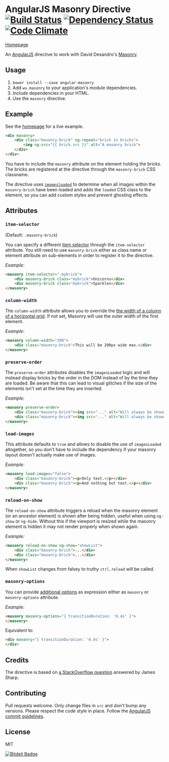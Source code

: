 # AngularJS Masonry Directive [![Build Status](https://travis-ci.org/passy/angular-masonry.png)](https://travis-ci.org/passy/angular-masonry) [![Dependency Status](https://gemnasium.com/passy/angular-masonry.png)](https://gemnasium.com/passy/angular-masonry) [![Code Climate](https://codeclimate.com/github/passy/angular-masonry.png)](https://codeclimate.com/github/passy/angular-masonry)

[Homepage](http://passy.github.io/angular-masonry)

An [AngularJS](http://angularjs.org/) directive to work with David Desandro's [Masonry](http://masonry.desandro.com/).

## Usage

1. `bower install --save angular-masonry`
2. Add `wu.masonry` to your application's module dependencies.
2. Include dependencies in your HTML.
3. Use the `masonry` directive.

## Example

See the [homepage](http://passy.github.io/angular-masonry) for a live example.

```html
<div masonry>
    <div class="masonry-brick" ng-repeat="brick in bricks">
        <img ng-src="{{ brick.src }}" alt="A masonry brick">
    </div>
</div>
```

You have to include the `masonry` attribute on the element holding the bricks.
The bricks are registered at the directive through the `masonry-brick` CSS
classname.

The directive uses [`imagesloaded`](https://github.com/desandro/imagesloaded) to
determine when all images within the `masonry-brick` have been loaded and adds
the `loaded` CSS class to the element, so you can add custom styles and
prevent ghosting effects.

## Attributes

### `item-selector`

(Default: `.masonry-brick`)

You can specify a different [item
selector](http://masonry.desandro.com/options.html#itemselector) through the
`item-selector` attribute. You still need to use `masonry-brick` either as class
name or element attribute on sub-elements in order to register it to the
directive.

*Example:*

```html
<masonry item-selector=".mybrick">
    <div masonry-brick class="mybrick">Unicorns</div>
    <div masonry-brick class="mybrick">Sparkles</div>
</masonry>
```

### `column-width`

The `column-width` attribute allows you to override the [the width of a column
of a horizontal grid](http://masonry.desandro.com/options.html#columnwidth). If
not set, Masonry will use the outer width of the first element.

*Example:*

```html
<masonry column-width="200">
    <div class="masonry-brick">This will be 200px wide max.</div>
</masonry>
```

### `preserve-order`

The `preserve-order` attributes disables the `imagesLoaded` logic and will
instead display bricks by the order in the DOM instead of by the time they are
loaded. Be aware that this can lead to visual glitches if the size of the
elements isn't set at the time they are inserted.

*Example:*

```html
<masonry preserve-order>
    <div class="masonry-brick"><img src="..." alt="Will always be shown 1st"></div>
    <div class="masonry-brick"><img src="..." alt="Will always be shown 2nd"></div>
</masonry>
```

### `load-images`

This attribute defaults to `true` and allows to disable the use of `imagesLoaded`
altogether, so you don't have to include the dependency if your masonry layout
doesn't actually make use of images.

*Example:*

```html
<masonry load-images="false">
    <div class="masonry-brick"><p>Only text.</p></div>
    <div class="masonry-brick"><p>And nothing but text.</p></div>
</masonry>
```

### `reload-on-show`

The `reload-on-show` attribute triggers a reload when the masonry element (or an
ancestor element) is shown after being hidden, useful when using `ng-show` or 
`ng-hide`. Without this if the viewport is resized while the masonry element is 
hidden it may not render properly when shown again.

*Example:*

```html
<masonry reload-on-show ng-show="showList">
    <div class="masonry-brick">...</div>
    <div class="masonry-brick">...</div>
</masonry>
```

When `showList` changes from falsey to truthy `ctrl.reload` will be called.

### `masonry-options`

You can provide [additional options](http://masonry.desandro.com/options.html)
as expression either as `masonry` or `masonry-options` attribute.

*Example:*

```html
<masonry masonry-options="{ transitionDuration: '0.4s' }">
</masonry>
```

Equivalent to:

```html
<div masonry="{ transitionDuration: '0.4s' }">
</div>
```

## Credits

The directive is based on
[a StackOverflow question](http://stackoverflow.com/questions/16504151/masonry-with-angularjs)
answered by James Sharp.


## Contributing

Pull requests welcome. Only change files in `src` and don't bump any versions.
Please respect the code style in place. Follow the
[AngularJS commit guidelines](https://github.com/angular/angular.js/blob/master/CONTRIBUTING.md#commit-message-format).

## License

MIT


[![Bitdeli Badge](https://d2weczhvl823v0.cloudfront.net/passy/angular-masonry/trend.png)](https://bitdeli.com/free "Bitdeli Badge")


